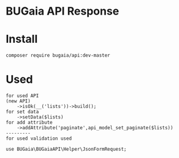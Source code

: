 # BUGaia API Response

# Install
``````````````
composer require bugaia/api:dev-master
``````````````
# Used
```````````````
for used API
(new API)
    ->isOk(__('lists'))->build();
for set data
    ->setData($lists)
for add attribute
    ->addAttribute('paginate',api_model_set_paginate($lists))
---------
for used validation used  

use BUGaia\BUGaiaAPI\Helper\JsonFormRequest;

````````````````